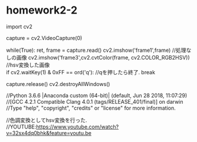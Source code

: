 # homework2-2

import cv2

capture = cv2.VideoCapture(0)

while(True):
    ret, frame = capture.read()
    cv2.imshow('frame1',frame)  //処理なしの画像
    cv2.imshow('frame3',cv2.cvtColor(frame, cv2.COLOR_RGB2HSV)) //hsv変換した画像  
    if cv2.waitKey(1) & 0xFF == ord('q'): //qを押したら終了.
        break

capture.release()
cv2.destroyAllWindows()




//Python 3.6.6 |Anaconda custom (64-bit)| (default, Jun 28 2018, 11:07:29) 
//[GCC 4.2.1 Compatible Clang 4.0.1 (tags/RELEASE_401/final)] on darwin
//Type "help", "copyright", "credits" or "license" for more information.


//色調変換としてhsv変換を行った.
//YOUTUBE:https://www.youtube.com/watch?v=32sx4dq0bhk&feature=youtu.be
